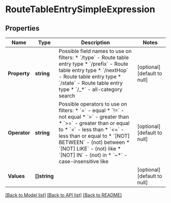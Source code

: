 # RouteTableEntrySimpleExpression

## Properties
Name | Type | Description | Notes
------------ | ------------- | ------------- | -------------
**Property** | **string** | Possible field names to use on filters:  * &#x60;/type&#x60; - Route table entry type  * &#x60;/prefix&#x60; - Route table entry type  * &#x60;/nextHop&#x60; - Route table entry type  * &#x60;/state&#x60; - Route table entry type  * &#x60;/_*&#x60; - all-category search  | [optional] [default to null]
**Operator** | **string** | Possible operators to use on filters:  * &#x60;&#x3D;&#x60; - equal  * &#x60;!&#x3D;&#x60; - not equal  * &#x60;&gt;&#x60; - greater than  * &#x60;&gt;&#x3D;&#x60; - greater than or equal to  * &#x60;&lt;&#x60; - less than  * &#x60;&lt;&#x3D;&#x60; - less than or equal to  * &#x60;[NOT] BETWEEN&#x60; - (not) between  * &#x60;[NOT] LIKE&#x60; - (not) like  * &#x60;[NOT] IN&#x60; - (not) in  * &#x60;~*&#x60; - case-insensitive like  | [optional] [default to null]
**Values** | **[]string** |  | [optional] [default to null]

[[Back to Model list]](../README.md#documentation-for-models) [[Back to API list]](../README.md#documentation-for-api-endpoints) [[Back to README]](../README.md)

